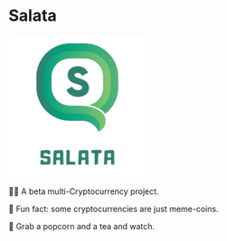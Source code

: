 # Salata

![Salata Icon](https://raw.githubusercontent.com/SalataSolana/public-assets/main/logo.png)

🙋‍♀️ A beta multi-Cryptocurrency project.

🎈 Fun fact: some cryptocurrencies are just meme-coins.

🍿 Grab a popcorn and a tea and watch.
